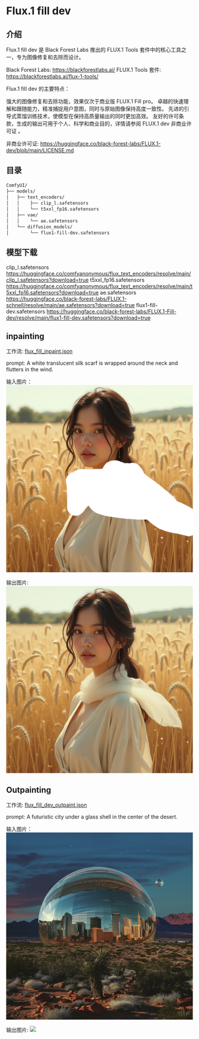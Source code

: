# Flux.1 fill dev


## 介绍

Flux.1 fill dev 是 Black Forest Labs 推出的 FLUX.1 Tools 套件中的核心工具之一，专为图像修复和去除而设计。  

Black Forest Labs: https://blackforestlabs.ai/
FLUX.1 Tools 套件: https://blackforestlabs.ai/flux-1-tools/


Flux.1 fill dev 的主要特点：

强大的图像修复和去除功能，效果仅次于商业版 FLUX.1 Fill pro。
卓越的快速理解和跟随能力，精准捕捉用户意图，同时与原始图像保持高度一致性。
先进的引导式蒸馏训练技术，使模型在保持高质量输出的同时更加高效。
友好的许可条款，生成的输出可用于个人、科学和商业目的，详情请参阅 FLUX.1 dev 非商业许可证 。

非商业许可证: https://huggingface.co/black-forest-labs/FLUX.1-dev/blob/main/LICENSE.md


## 目录


```
ComfyUI/
├── models/
│   ├── text_encoders/
│   │    ├── clip_l.safetensors
│   │    └── t5xxl_fp16.safetensors
│   ├── vae/
│   │    └── ae.safetensors
│   └── diffusion_models/
│        └── flux1-fill-dev.safetensors
```


## 模型下载


clip_l.safetensors https://huggingface.co/comfyanonymous/flux_text_encoders/resolve/main/clip_l.safetensors?download=true
t5xxl_fp16.safetensors  https://huggingface.co/comfyanonymous/flux_text_encoders/resolve/main/t5xxl_fp16.safetensors?download=true
ae.safetensors https://huggingface.co/black-forest-labs/FLUX.1-schnell/resolve/main/ae.safetensors?download=true
flux1-fill-dev.safetensors https://huggingface.co/black-forest-labs/FLUX.1-Fill-dev/resolve/main/flux1-fill-dev.safetensors?download=true



## inpainting


工作流: [flux_fill_inpaint.json](./flux_fill_inpaint.json)

prompt: A white translucent silk scarf is wrapped around the neck and flutters in the wind.

输入图片： ![](./flux_fill_inpaint_input.png)  


输出图片: ![](./flux_fill_inpaint_output.png)



## Outpainting


工作流: [flux_fill_dev_outpaint.json](./flux_fill_dev_outpaint.json)

prompt: A futuristic city under a glass shell in the center of the desert.

输入图片：  ![](./flux_fill_dev_outpaint_input.png)


输出图片: ![](./flux_fill_dev_outpaint_output.png)



